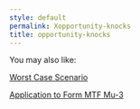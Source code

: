 ```yaml
---
style: default
permalink: Xopportunity-knocks
title: opportunity-knocks
---
```

You may also like:

[Worst Case Scenario](http://scp-wiki.net/worst-case-scenario)

[Application to Form MTF Mu-3](http://scp-wiki.net/application-to-form-mtf-mu3-cover-letter)
